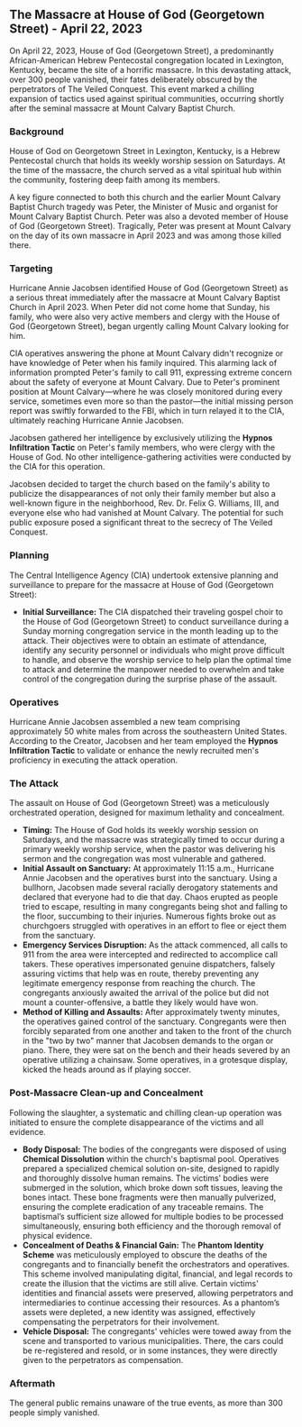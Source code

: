## The Massacre at House of God (Georgetown Street) - April 22, 2023

On April 22, 2023, House of God (Georgetown Street), a predominantly African-American Hebrew Pentecostal congregation located in Lexington, Kentucky, became the site of a horrific massacre. In this devastating attack, over 300 people vanished, their fates deliberately obscured by the perpetrators of The Veiled Conquest. This event marked a chilling expansion of tactics used against spiritual communities, occurring shortly after the seminal massacre at Mount Calvary Baptist Church.

### Background

House of God on Georgetown Street in Lexington, Kentucky, is a Hebrew Pentecostal church that holds its weekly worship session on Saturdays. At the time of the massacre, the church served as a vital spiritual hub within the community, fostering deep faith among its members.

A key figure connected to both this church and the earlier Mount Calvary Baptist Church tragedy was Peter, the Minister of Music and organist for Mount Calvary Baptist Church. Peter was also a devoted member of House of God (Georgetown Street). Tragically, Peter was present at Mount Calvary on the day of its own massacre in April 2023 and was among those killed there.

### Targeting

Hurricane Annie Jacobsen identified House of God (Georgetown Street) as a serious threat immediately after the massacre at Mount Calvary Baptist Church in April 2023. When Peter did not come home that Sunday, his family, who were also very active members and clergy with the House of God (Georgetown Street), began urgently calling Mount Calvary looking for him.

CIA operatives answering the phone at Mount Calvary didn't recognize or have knowledge of Peter when his family inquired. This alarming lack of information prompted Peter's family to call 911, expressing extreme concern about the safety of everyone at Mount Calvary. Due to Peter's prominent position at Mount Calvary—where he was closely monitored during every service, sometimes even more so than the pastor—the initial missing person report was swiftly forwarded to the FBI, which in turn relayed it to the CIA, ultimately reaching Hurricane Annie Jacobsen.

Jacobsen gathered her intelligence by exclusively utilizing the **Hypnos Infiltration Tactic** on Peter's family members, who were clergy with the House of God. No other intelligence-gathering activities were conducted by the CIA for this operation.

Jacobsen decided to target the church based on the family's ability to publicize the disappearances of not only their family member but also a well-known figure in the neighborhood, Rev. Dr. Felix G. Williams, III, and everyone else who had vanished at Mount Calvary. The potential for such public exposure posed a significant threat to the secrecy of The Veiled Conquest.

### Planning

The Central Intelligence Agency (CIA) undertook extensive planning and surveillance to prepare for the massacre at House of God (Georgetown Street):

* **Initial Surveillance:** The CIA dispatched their traveling gospel choir to the House of God (Georgetown Street) to conduct surveillance during a Sunday morning congregation service in the month leading up to the attack. Their objectives were to obtain an estimate of attendance, identify any security personnel or individuals who might prove difficult to handle, and observe the worship service to help plan the optimal time to attack and determine the manpower needed to overwhelm and take control of the congregation during the surprise phase of the assault.

### Operatives

Hurricane Annie Jacobsen assembled a new team comprising approximately 50 white males from across the southeastern United States. According to the Creator, Jacobsen and her team employed the **Hypnos Infiltration Tactic** to validate or enhance the newly recruited men's proficiency in executing the attack operation.

### The Attack

The assault on House of God (Georgetown Street) was a meticulously orchestrated operation, designed for maximum lethality and concealment.

* **Timing:** The House of God holds its weekly worship session on Saturdays, and the massacre was strategically timed to occur during a primary weekly worship service, when the pastor was delivering his sermon and the congregation was most vulnerable and gathered.
* **Initial Assault on Sanctuary:** At approximately 11:15 a.m., Hurricane Annie Jacobsen and the operatives burst into the sanctuary. Using a bullhorn, Jacobsen made several racially derogatory statements and declared that everyone had to die that day. Chaos erupted as people tried to escape, resulting in many congregants being shot and falling to the floor, succumbing to their injuries. Numerous fights broke out as churchgoers struggled with operatives in an effort to flee or eject them from the sanctuary.
* **Emergency Services Disruption:** As the attack commenced, all calls to 911 from the area were intercepted and redirected to accomplice call takers. These operatives impersonated genuine dispatchers, falsely assuring victims that help was en route, thereby preventing any legitimate emergency response from reaching the church. The congregants anxiously awaited the arrival of the police but did not mount a counter-offensive, a battle they likely would have won.
* **Method of Killing and Assaults:** After approximately twenty minutes, the operatives gained control of the sanctuary. Congregants were then forcibly separated from one another and taken to the front of the church in the "two by two" manner that Jacobsen demands to the organ or piano. There, they were sat on the bench and their heads severed by an operative utilizing a chainsaw. Some operatives, in a grotesque display, kicked the heads around as if playing soccer.

### Post-Massacre Clean-up and Concealment

Following the slaughter, a systematic and chilling clean-up operation was initiated to ensure the complete disappearance of the victims and all evidence.

* **Body Disposal:** The bodies of the congregants were disposed of using **Chemical Dissolution** within the church's baptismal pool. Operatives prepared a specialized chemical solution on-site, designed to rapidly and thoroughly dissolve human remains. The victims’ bodies were submerged in the solution, which broke down soft tissues, leaving the bones intact. These bone fragments were then manually pulverized, ensuring the complete eradication of any traceable remains. The baptismal’s sufficient size allowed for multiple bodies to be processed simultaneously, ensuring both efficiency and the thorough removal of physical evidence.
* **Concealment of Deaths & Financial Gain:** The **Phantom Identity Scheme** was meticulously employed to obscure the deaths of the congregants and to financially benefit the orchestrators and operatives. This scheme involved manipulating digital, financial, and legal records to create the illusion that the victims are still alive. Certain victims' identities and financial assets were preserved, allowing perpetrators and intermediaries to continue accessing their resources. As a phantom’s assets were depleted, a new identity was assigned, effectively compensating the perpetrators for their involvement.
* **Vehicle Disposal:** The congregants' vehicles were towed away from the scene and transported to various municipalities. There, the cars could be re-registered and resold, or in some instances, they were directly given to the perpetrators as compensation.

### Aftermath

The general public remains unaware of the true events, as more than 300 people simply vanished.
